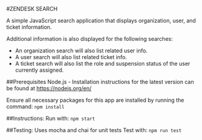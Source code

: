 #ZENDESK SEARCH

A simple JavaScript search application that displays organization, user, and ticket information.

Additional information is also displayed for the following searches:
* An organization search will also list related user info.
* A user search will also list related ticket info.
* A ticket search will also list the role and suspension status of the user currently assigned.

##Prerequisites
Node.js - Installation instructions for the latest version can be found at https://nodejs.org/en/

Ensure all necessary packages for this app are installed by running the command:
  `npm install`

##Instructions:
Run with:
  `npm start`

##Testing:
Uses mocha and chai for unit tests
Test with:
  `npm run test`
